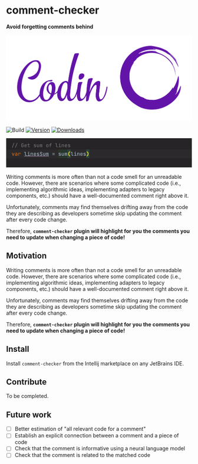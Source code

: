 # comment-checker

**Avoid forgetting comments behind**

![coding-logo](src/main/resources/logo.png)


![Build](https://github.com/matanper/comments-plugin/workflows/Build/badge.svg)
[![Version](https://img.shields.io/jetbrains/plugin/v/PLUGIN_ID.svg)](https://plugins.jetbrains.com/plugin/PLUGIN_ID)
[![Downloads](https://img.shields.io/jetbrains/plugin/d/PLUGIN_ID.svg)](https://plugins.jetbrains.com/plugin/PLUGIN_ID)


![Example](src/main/resources/example.gif)



<!-- Plugin description -->
Writing comments is more often than not a code smell for an unreadable code.
However, there are scenarios where some complicated code (i.e., implementing algorithmic ideas, implementing adapters to legacy components, etc.) should have a well-documented comment right above it.

Unfortunately, comments may find themselves drifting away from the code they are describing as developers sometime skip updating the comment after every code change.

Therefore, **`comment-checker` plugin will highlight for you the comments you need to update when changing a piece of code!**
<!-- Plugin description end -->


## Motivation ##
Writing comments is more often than not a code smell for an unreadable code.
However, there are scenarios where some complicated code (i.e., implementing algorithmic ideas, implementing adapters to legacy components, etc.) should have a well-documented comment right above it.

Unfortunately, comments may find themselves drifting away from the code they are describing as developers sometime skip updating the comment after every code change.

Therefore, **`comment-checker` plugin will highlight for you the comments you need to update when changing a piece of code!**

## Install ##
Install `comment-checker` from the Intellij marketplace on any JetBrains IDE.

## Contribute ##
To be completed.

## Future work ##

- [ ] Better estimation of "all relevant code for a comment"
- [ ] Establish an explicit connection between a comment and a piece of code
- [ ] Check that the comment is informative using a neural language model
- [ ] Check that the comment is related to the matched code